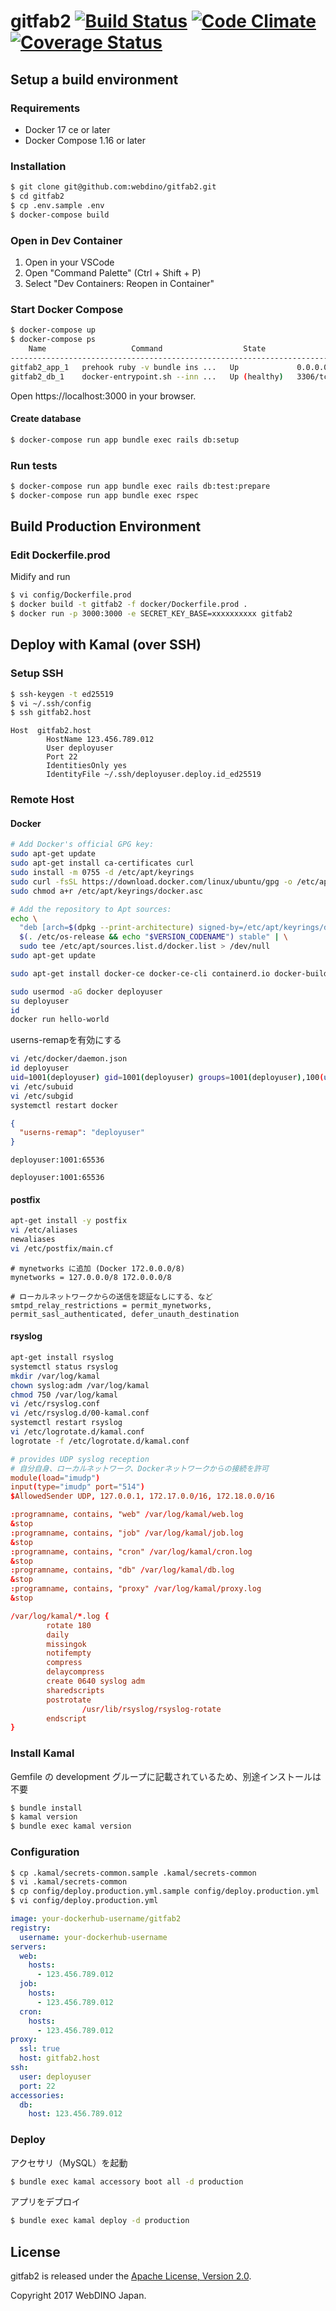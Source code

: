 gitfab2 [![Build Status](https://travis-ci.org/mozilla-japan/gitfab2.svg?branch=develop)](https://travis-ci.org/mozilla-japan/gitfab2) [![Code Climate](https://codeclimate.com/github/mozilla-japan/gitfab2/badges/gpa.svg)](https://codeclimate.com/github/mozilla-japan/gitfab2) [![Coverage Status](https://coveralls.io/repos/mozilla-japan/gitfab2/badge.svg?branch=develop&service=github)](https://coveralls.io/github/mozilla-japan/gitfab2?branch=develop)
=======

## Setup a build environment

### Requirements

- Docker 17 ce or later
- Docker Compose 1.16 or later

### Installation

```bash
$ git clone git@github.com:webdino/gitfab2.git
$ cd gitfab2
$ cp .env.sample .env
$ docker-compose build
```

### Open in Dev Container

1. Open in your VSCode
2. Open "Command Palette" (Ctrl + Shift + P)
2. Select "Dev Containers: Reopen in Container"

### Start Docker Compose

```bash
$ docker-compose up
$ docker-compose ps
    Name                   Command                  State               Ports         
--------------------------------------------------------------------------------------
gitfab2_app_1   prehook ruby -v bundle ins ...   Up             0.0.0.0:3000->3000/tcp
gitfab2_db_1    docker-entrypoint.sh --inn ...   Up (healthy)   3306/tcp
```

Open https://localhost:3000 in your browser.

#### Create database

```bash
$ docker-compose run app bundle exec rails db:setup
```

### Run tests

```bash
$ docker-compose run app bundle exec rails db:test:prepare
$ docker-compose run app bundle exec rspec
```

## Build Production Environment
### Edit Dockerfile.prod
Midify and run
```bash
$ vi config/Dockerfile.prod
$ docker build -t gitfab2 -f docker/Dockerfile.prod .
$ docker run -p 3000:3000 -e SECRET_KEY_BASE=xxxxxxxxxx gitfab2
```

## Deploy with Kamal (over SSH)
### Setup SSH
```bash
$ ssh-keygen -t ed25519
$ vi ~/.ssh/config
$ ssh gitfab2.host
```

```~/.ssh/config
Host  gitfab2.host
        HostName 123.456.789.012
        User deployuser
        Port 22
        IdentitiesOnly yes
        IdentityFile ~/.ssh/deployuser.deploy.id_ed25519
```

### Remote Host
#### Docker
```bash
# Add Docker's official GPG key:
sudo apt-get update
sudo apt-get install ca-certificates curl
sudo install -m 0755 -d /etc/apt/keyrings
sudo curl -fsSL https://download.docker.com/linux/ubuntu/gpg -o /etc/apt/keyrings/docker.asc
sudo chmod a+r /etc/apt/keyrings/docker.asc

# Add the repository to Apt sources:
echo \
  "deb [arch=$(dpkg --print-architecture) signed-by=/etc/apt/keyrings/docker.asc] https://download.docker.com/linux/ubuntu \
  $(. /etc/os-release && echo "$VERSION_CODENAME") stable" | \
  sudo tee /etc/apt/sources.list.d/docker.list > /dev/null
sudo apt-get update

sudo apt-get install docker-ce docker-ce-cli containerd.io docker-buildx-plugin docker-compose-plugin

sudo usermod -aG docker deployuser
su deployuser
id
docker run hello-world
```

userns-remapを有効にする

```bash
vi /etc/docker/daemon.json
id deployuser
uid=1001(deployuser) gid=1001(deployuser) groups=1001(deployuser),100(users),988(docker)
vi /etc/subuid
vi /etc/subgid
systemctl restart docker
```

```json:/etc/docker/daemon.json
{
  "userns-remap": "deployuser"
}
```

```/etc/subuid
deployuser:1001:65536
```

```/etc/subgid
deployuser:1001:65536
```

#### postfix
```bash
apt-get install -y postfix
vi /etc/aliases
newaliases
vi /etc/postfix/main.cf
```

```
# mynetworks に追加 (Docker 172.0.0.0/8)
mynetworks = 127.0.0.0/8 172.0.0.0/8

# ローカルネットワークからの送信を認証なしにする、など
smtpd_relay_restrictions = permit_mynetworks, permit_sasl_authenticated, defer_unauth_destination
```

#### rsyslog
```bash
apt-get install rsyslog
systemctl status rsyslog
mkdir /var/log/kamal
chown syslog:adm /var/log/kamal
chmod 750 /var/log/kamal
vi /etc/rsyslog.conf
vi /etc/rsyslog.d/00-kamal.conf
systemctl restart rsyslog
vi /etc/logrotate.d/kamal.conf
logrotate -f /etc/logrotate.d/kamal.conf
```

```/etc/rsyslog.conf
# provides UDP syslog reception
# 自分自身、ローカルネットワーク、Dockerネットワークからの接続を許可
module(load="imudp")
input(type="imudp" port="514")
$AllowedSender UDP, 127.0.0.1, 172.17.0.0/16, 172.18.0.0/16
```

```/etc/rsyslog.d/00-kamal.conf
:programname, contains, "web" /var/log/kamal/web.log
&stop
:programname, contains, "job" /var/log/kamal/job.log
&stop
:programname, contains, "cron" /var/log/kamal/cron.log
&stop
:programname, contains, "db" /var/log/kamal/db.log
&stop
:programname, contains, "proxy" /var/log/kamal/proxy.log
&stop
```

```/etc/logrotate.d/kamal.conf
/var/log/kamal/*.log {
        rotate 180
        daily
        missingok
        notifempty
        compress
        delaycompress
        create 0640 syslog adm
        sharedscripts
        postrotate
                /usr/lib/rsyslog/rsyslog-rotate
        endscript
}
```

### Install Kamal
Gemfile の development グループに記載されているため、別途インストールは不要

```bash
$ bundle install
$ kamal version
$ bundle exec kamal version
```

### Configuration
```bash
$ cp .kamal/secrets-common.sample .kamal/secrets-common
$ vi .kamal/secrets-common
$ cp config/deploy.production.yml.sample config/deploy.production.yml
$ vi config/deploy.production.yml
```

```yml:config/deploy.production.yml
image: your-dockerhub-username/gitfab2
registry:
  username: your-dockerhub-username
servers:
  web:
    hosts:
      - 123.456.789.012
  job:
    hosts:
      - 123.456.789.012
  cron:
    hosts:
      - 123.456.789.012
proxy:
  ssl: true
  host: gitfab2.host
ssh:
  user: deployuser
  port: 22
accessories:
  db:
    host: 123.456.789.012
```

### Deploy
アクセサリ（MySQL）を起動

```bash
$ bundle exec kamal accessory boot all -d production
```

アプリをデプロイ

```bash
$ bundle exec kamal deploy -d production
```

## License

gitfab2 is released under the [Apache License, Version 2.0](http://www.apache.org/licenses/LICENSE-2.0).

Copyright 2017 WebDINO Japan.
